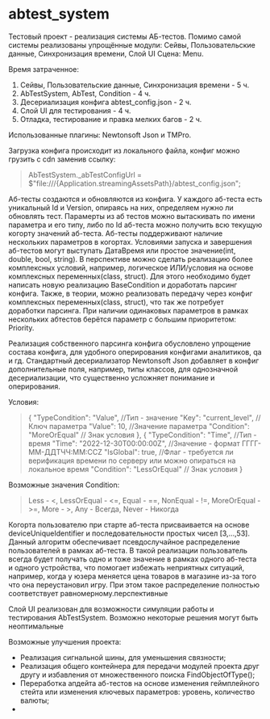 # abtest_system
Тестовый проект - реализация системы АБ-тестов.
Помимо самой системы реализованы упрощённые модули: Сейвы, Пользовательские данные, Синхронизация времени, Слой UI
Сцена: Menu.

Время затраченное:
1. Сейвы, Пользовательские данные, Синхронизация времени - 5 ч.
2. AbTestSystem, AbTest, Condition - 4 ч.
3. Десериализация конфига abtest_config.json - 2 ч.
4. Слой UI для тестирования - 4 ч.
5. Отладка, тестирование и правка мелких багов - 2 ч.

Использованные плагины: Newtonsoft Json и TMPro.

Загрузка конфига происходит из локального файла, конфиг можно грузить с cdn заменив ссылку:
> AbTestSystem._abTestConfigUrl = $"file:///{Application.streamingAssetsPath}/abtest_config.json";

Аб-тесты создаются и обновляются из конфига.
У каждого аб-теста есть уникальный Id и Version, опираясь на них, определяем нужно ли обновлять тест.
Парамерты из аб тестов можно вытаскивать по имени параметра и его типу, либо по Id аб-теста можно получить всю текущую когорту значений аб-теста.
Аб-тесты поддерживают наличие нескольких параметров в когортах.
Условиями запуска и завершения аб-тестов могут выступать ДатаВремя или простое значение(int, double, bool, string).
В перспективе можно сделать реализацию более комплексных условий, например, логическое ИЛИ/условия на основе комплексных переменных(class, struct). 
Для этого необходимо будет написать новую реализацию BaseCondition и доработать парсинг конфига.
Также, в теории, можно реализовать передачу через конфиг комплексных переменных(class, struct), что так же потребует доработки парсинга.
При наличии одинаковых параметров в рамках нескольких абтестов берётся параметр с большим приоритетом: Priority.

Реализация собственного парсинга конфига обусловлено упрощение состава конфига, для удобного оперирования конфигами аналитиков, qa и гд.
Стандартный десериализатор Newtonsoft Json добавляет в конфиг дополнительные поля, например, типы классов, для однозначной десериализации, что существенно усложняет понимание и оперирования.

Условия:
>{
	"TypeCondition": "Value", //Тип - значение
	"Key": "current_level", //Ключ параметра
	"Value": 10, //Значение параметра
	"Condition": "MoreOrEqual" // Знак условия
},
{
	"TypeCondition": "Time", //Тип - время
	"Time": "2022-12-30T00:00:00Z", //Значение - формат ГГГГ-ММ-ДДTЧЧ:ММ:ССZ
	"IsGlobal": true, //Флаг - требуется ли верификация времени по серверу или можно опираться на локальное время
	"Condition": "LessOrEqual" // Знак условия
}

Возможные значения Condition:
>Less - <,
LessOrEqual - <=,
Equal - ==,
NonEqual - !=,
MoreOrEqual - >=,
More - >,
Any - Всегда,
Never - Никогда

Когорта пользователю при старте аб-теста присваивается на основе deviceUniqueIdentifier и последовательности простых чисел [3,...,53]. 
Данный алгоритм обеспечивает псевдослучайное распределение пользователей в рамках аб-теста. В такой реализации пользователь всегда будет получать одно и тоже значение в рамках одного аб-теста и одного устройства, что помогает избежать неприятных ситуаций, например, когда у юзера меняется цена товаров в магазине из-за того что она переустановил игру.
При этом такое распределение полностью соответствует равномерному.перспективные 

Слой UI реализован для возможности симуляции работы и тестирования AbTestSystem. Возможно некоторые решения могут быть неоптимальные


Возможные улучшения проекта:
- Реализация сигнальной шины, для уменьшения связности;
- Реализация общего контейнера для передачи модулей проекта друг другу и избавления от множественного поиска FindObjectOfType();
- Переработка апдейта аб-тестов на основе изменения геймплейного стейта или изменения ключевых параметров: уровень, количество валюты;
- 